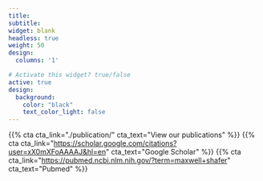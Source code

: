 ```yaml
---
title:
subtitle:
widget: blank
headless: true
weight: 50
design:
  columns: '1'

# Activate this widget? true/false
active: true
design:
  background:
    color: "black"
    text_color_light: false
---
```


{{% cta cta_link="./publication/" cta_text="View our publications" %}}
{{% cta cta_link="https://scholar.google.com/citations?user=xX0mXFoAAAAJ&hl=en" cta_text="Google Scholar" %}}
{{% cta cta_link="https://pubmed.ncbi.nlm.nih.gov/?term=maxwell+shafer" cta_text="Pubmed" %}}
